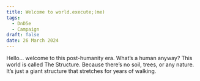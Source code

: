 ```yaml
---
title: Welcome to world.execute;(me)
tags:
  - DnD5e
  - Campaign
draft: false
date: 26 March 2024
---
```


Hello... welcome to this post-humanity era. What’s a human anyway? This world is called The Structure. Because there’s no soil, trees, or any nature. It’s just a giant structure that stretches for years of walking.
